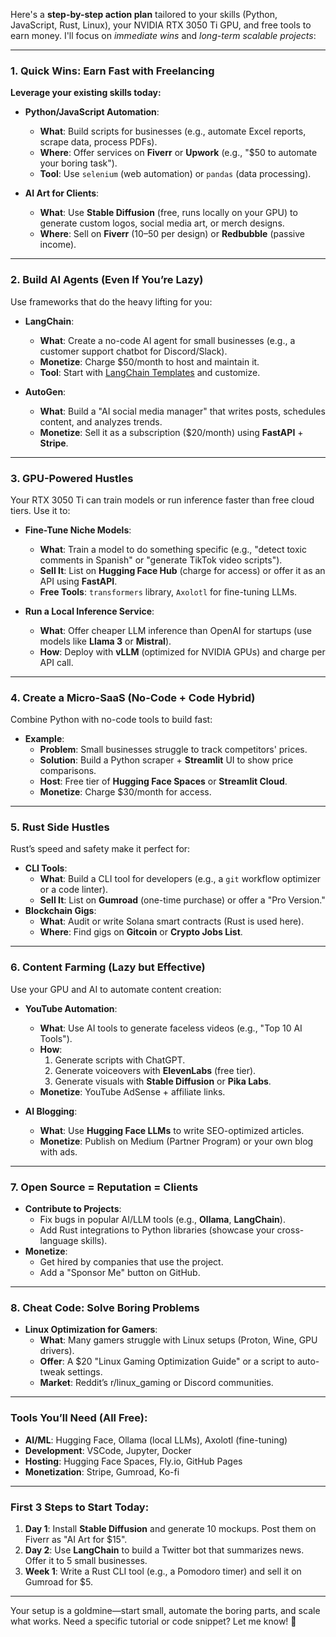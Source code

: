 
Here's a **step-by-step action plan** tailored to your skills (Python, JavaScript, Rust, Linux), your NVIDIA RTX 3050 Ti GPU, and free tools to earn money. I'll focus on *immediate wins* and *long-term scalable projects*:

---

### **1. Quick Wins: Earn Fast with Freelancing**
**Leverage your existing skills today:**
- **Python/JavaScript Automation**: 
  - **What**: Build scripts for businesses (e.g., automate Excel reports, scrape data, process PDFs).
  - **Where**: Offer services on **Fiverr** or **Upwork** (e.g., "$50 to automate your boring task").
  - **Tool**: Use `selenium` (web automation) or `pandas` (data processing).

- **AI Art for Clients**:
  - **What**: Use **Stable Diffusion** (free, runs locally on your GPU) to generate custom logos, social media art, or merch designs.
  - **Where**: Sell on **Fiverr** ($10–$50 per design) or **Redbubble** (passive income).

---

### **2. Build AI Agents (Even If You’re Lazy)**
Use frameworks that do the heavy lifting for you:
- **LangChain**: 
  - **What**: Create a no-code AI agent for small businesses (e.g., a customer support chatbot for Discord/Slack).
  - **Monetize**: Charge $50/month to host and maintain it.
  - **Tool**: Start with [LangChain Templates](https://python.langchain.com/docs/use_cases/) and customize.

- **AutoGen**:
  - **What**: Build a "AI social media manager" that writes posts, schedules content, and analyzes trends.
  - **Monetize**: Sell it as a subscription ($20/month) using **FastAPI** + **Stripe**.

---

### **3. GPU-Powered Hustles**
Your RTX 3050 Ti can train models or run inference faster than free cloud tiers. Use it to:
- **Fine-Tune Niche Models**:
  - **What**: Train a model to do something specific (e.g., "detect toxic comments in Spanish" or "generate TikTok video scripts").
  - **Sell It**: List on **Hugging Face Hub** (charge for access) or offer it as an API using **FastAPI**.
  - **Free Tools**: `transformers` library, `Axolotl` for fine-tuning LLMs.

- **Run a Local Inference Service**:
  - **What**: Offer cheaper LLM inference than OpenAI for startups (use models like **Llama 3** or **Mistral**).
  - **How**: Deploy with **vLLM** (optimized for NVIDIA GPUs) and charge per API call.

---

### **4. Create a Micro-SaaS (No-Code + Code Hybrid)**
Combine Python with no-code tools to build fast:
- **Example**: 
  - **Problem**: Small businesses struggle to track competitors' prices.
  - **Solution**: Build a Python scraper + **Streamlit** UI to show price comparisons.
  - **Host**: Free tier of **Hugging Face Spaces** or **Streamlit Cloud**.
  - **Monetize**: Charge $30/month for access.

---

### **5. Rust Side Hustles**
Rust’s speed and safety make it perfect for:
- **CLI Tools**:
  - **What**: Build a CLI tool for developers (e.g., a `git` workflow optimizer or a code linter).
  - **Sell It**: List on **Gumroad** (one-time purchase) or offer a "Pro Version."
- **Blockchain Gigs**:
  - **What**: Audit or write Solana smart contracts (Rust is used here).
  - **Where**: Find gigs on **Gitcoin** or **Crypto Jobs List**.

---

### **6. Content Farming (Lazy but Effective)**
Use your GPU and AI to automate content creation:
- **YouTube Automation**:
  - **What**: Use AI tools to generate faceless videos (e.g., "Top 10 AI Tools").
  - **How**: 
    1. Generate scripts with ChatGPT.
    2. Generate voiceovers with **ElevenLabs** (free tier).
    3. Generate visuals with **Stable Diffusion** or **Pika Labs**.
  - **Monetize**: YouTube AdSense + affiliate links.

- **AI Blogging**:
  - **What**: Use **Hugging Face LLMs** to write SEO-optimized articles.
  - **Monetize**: Publish on Medium (Partner Program) or your own blog with ads.

---

### **7. Open Source = Reputation = Clients**
- **Contribute to Projects**:
  - Fix bugs in popular AI/LLM tools (e.g., **Ollama**, **LangChain**).
  - Add Rust integrations to Python libraries (showcase your cross-language skills).
- **Monetize**: 
  - Get hired by companies that use the project.
  - Add a "Sponsor Me" button on GitHub.

---

### **8. Cheat Code: Solve Boring Problems**
- **Linux Optimization for Gamers**:
  - **What**: Many gamers struggle with Linux setups (Proton, Wine, GPU drivers).
  - **Offer**: A $20 "Linux Gaming Optimization Guide" or a script to auto-tweak settings.
  - **Market**: Reddit’s r/linux_gaming or Discord communities.

---

### **Tools You’ll Need (All Free)**:
- **AI/ML**: Hugging Face, Ollama (local LLMs), Axolotl (fine-tuning)
- **Development**: VSCode, Jupyter, Docker
- **Hosting**: Hugging Face Spaces, Fly.io, GitHub Pages
- **Monetization**: Stripe, Gumroad, Ko-fi

---

### **First 3 Steps to Start Today**:
1. **Day 1**: Install **Stable Diffusion** and generate 10 mockups. Post them on Fiverr as "AI Art for $15".
2. **Day 2**: Use **LangChain** to build a Twitter bot that summarizes news. Offer it to 5 small businesses.
3. **Week 1**: Write a Rust CLI tool (e.g., a Pomodoro timer) and sell it on Gumroad for $5.

---

Your setup is a goldmine—start small, automate the boring parts, and scale what works. Need a specific tutorial or code snippet? Let me know! 🚀